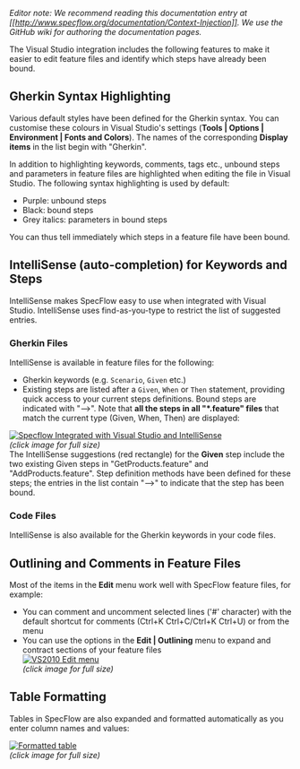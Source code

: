 _Editor note: We recommend reading this documentation entry at [[http://www.specflow.org/documentation/Context-Injection]]. We use the GitHub wiki for authoring the documentation pages._

The Visual Studio integration includes the following features to make it easier to edit feature files and identify which steps have already been bound.

## Gherkin Syntax Highlighting
Various default styles have been defined for the Gherkin syntax. You can customise these colours in Visual Studio's settings (**Tools | Options | Environment | Fonts and Colors**). The names of the corresponding **Display items** in the list begin with "Gherkin".

In addition to highlighting keywords, comments, tags etc., unbound steps and parameters in feature files are highlighted when editing the file in Visual Studio. The following syntax highlighting is used by default:  

* Purple: unbound steps
* Black: bound steps
* Grey italics: parameters in bound steps

You can thus tell immediately which steps in a feature file have been bound.

## IntelliSense (auto-completion) for Keywords and Steps
IntelliSense makes SpecFlow easy to use when integrated with Visual Studio. IntelliSense uses find-as-you-type to restrict the list of suggested entries.

### Gherkin Files
IntelliSense is available in feature files for the following:  

* Gherkin keywords (e.g. `Scenario`, `Given` etc.)
* Existing steps are listed after a `Given`, `When` or `Then` statement, providing quick access to your current steps definitions. Bound steps are indicated with "-->". Note that **all the steps in all "*.feature" files** that match the current type (Given, When, Then) are displayed:  

[![Specflow Integrated with Visual Studio and IntelliSense](http://i734.photobucket.com/albums/ww347/rommelmanalo/Specflow/IntilliSense.png) ](http://i734.photobucket.com/albums/ww347/rommelmanalo/Specflow/IntilliSense.png)  
_(click image for full size)_  
The IntelliSense suggestions (red rectangle) for the **Given** step include the two existing Given steps in "GetProducts.feature" and "AddProducts.feature". Step definition methods have been defined for these steps; the entries in the list contain "-->" to indicate that the step has been bound.

### Code Files
IntelliSense is also available for the Gherkin keywords in your code files.

## Outlining and Comments in Feature Files
Most of the items in the **Edit** menu work well with SpecFlow feature files, for example:

* You can comment and uncomment selected lines ('#' character) with the default shortcut for comments (Ctrl+K Ctrl+C/Ctrl+K Ctrl+U) or from the menu
* You can use the options in the **Edit | Outlining** menu to expand and contract sections of your feature files  
[![VS2010 Edit menu](http://specflow.org/media/outlining_editor.png)](http://specflow.org/media/outlining_editor.png)  
_(click image for full size)_

## Table Formatting
Tables in SpecFlow are also expanded and formatted automatically as you enter column names and values:

[![Formatted table](http://i734.photobucket.com/albums/ww347/rommelmanalo/Specflow/FormattedTable.png)](http://i734.photobucket.com/albums/ww347/rommelmanalo/Specflow/FormattedTable.png)  
_(click image for full size)_
